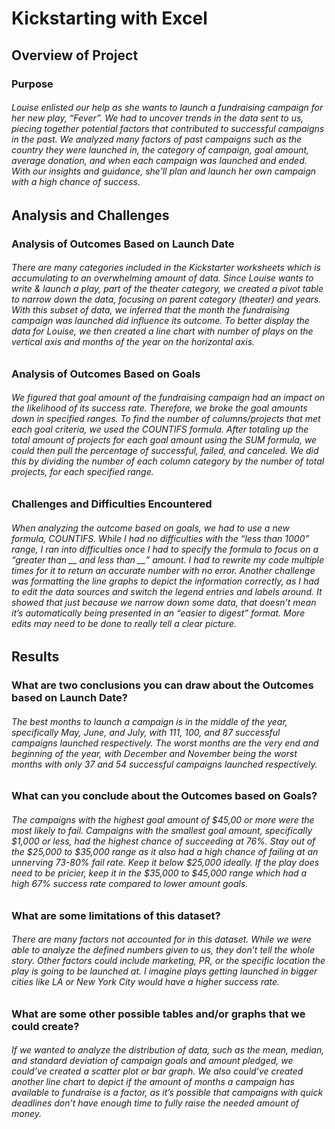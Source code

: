 # Kickstarting with Excel
## Overview of Project
### Purpose
###### Louise enlisted our help as she wants to launch a fundraising campaign for her new play, “Fever”. We had to uncover trends in the data sent to us, piecing together potential factors that contributed to successful campaigns in the past. We analyzed many factors of past campaigns such as the country they were launched in, the category of campaign, goal amount, average donation, and when each campaign was launched and ended. With our insights and guidance, she’ll plan and launch her own campaign with a high chance of success. 
## Analysis and Challenges
### Analysis of Outcomes Based on Launch Date
###### There are many categories included in the Kickstarter worksheets which is accumulating to an overwhelming amount of data. Since Louise wants to write & launch a play, part of the theater category, we created a pivot table to narrow down the data, focusing on parent category (theater) and years. With this subset of data, we inferred that the month the fundraising campaign was launched did influence its outcome. To better display the data for Louise, we then created a line chart with number of plays on the vertical axis and months of the year on the horizontal axis. 
### Analysis of Outcomes Based on Goals
###### We figured that goal amount of the fundraising campaign had an impact on the likelihood of its success rate. Therefore, we broke the goal amounts down in specified ranges. To find the number of columns/projects that met each goal criteria, we used the COUNTIFS formula. After totaling up the total amount of projects for each goal amount using the SUM formula, we could then pull the percentage of successful, failed, and canceled. We did this by dividing the number of each column category by the number of total projects, for each specified range.
### Challenges and Difficulties Encountered
###### When analyzing the outcome based on goals, we had to use a new formula, COUNTIFS. While I had no difficulties with the “less than 1000” range, I ran into difficulties once I had to specify the formula to focus on a “greater than __ and less than __” amount. I had to rewrite my code multiple times for it to return an accurate number with no error. Another challenge was formatting the line graphs to depict the information correctly, as I had to edit the data sources and switch the legend entries and labels around. It showed that just because we narrow down some data, that doesn’t mean it’s automatically being presented in an “easier to digest” format. More edits may need to be done to really tell a clear picture. 
## Results
### What are two conclusions you can draw about the Outcomes based on Launch Date?
###### The best months to launch a campaign is in the middle of the year, specifically May, June, and July, with 111, 100, and 87 successful campaigns launched respectively. The worst months are the very end and beginning of the year, with December and November being the worst months with only 37 and 54 successful campaigns launched respectively.
### What can you conclude about the Outcomes based on Goals?
###### The campaigns with the highest goal amount of $45,00 or more were the most likely to fail. Campaigns with the smallest goal amount, specifically $1,000 or less, had the highest chance of succeeding at 76%. Stay out of the $25,000 to $35,000 range as it also had a high chance of failing at an unnerving 73-80% fail rate. Keep it below $25,000 ideally. If the play does need to be pricier, keep it in the $35,000 to $45,000 range which had a high 67% success rate compared to lower amount goals. 
### What are some limitations of this dataset?
###### There are many factors not accounted for in this dataset. While we were able to analyze the defined numbers given to us, they don’t tell the whole story. Other factors could include marketing, PR, or the specific location the play is going to be launched at. I imagine plays getting launched in bigger cities like LA or New York City would have a higher success rate.
### What are some other possible tables and/or graphs that we could create?
###### If we wanted to analyze the distribution of data, such as the mean, median, and standard deviation of campaign goals and amount pledged, we could’ve created a scatter plot or bar graph. We also could’ve created another line chart to depict if the amount of months a campaign has available to fundraise is a factor, as it’s possible that campaigns with quick deadlines don’t have enough time to fully raise the needed amount of money.
